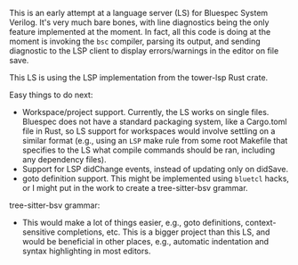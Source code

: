 This is an early attempt at a language server (LS) for Bluespec System Verilog. It's very much bare bones, with line diagnostics being the only feature implemented at the moment. In fact, all this code is doing at the moment is invoking the `bsc` compiler, parsing its output, and sending diagnostic to the LSP client to display errors/warnings in the editor on file save.

This LS is using the LSP implementation from the tower-lsp Rust crate.

Easy things to do next:
- Workspace/project support. Currently, the LS works on single files. Bluespec does not have a standard packaging system, like a Cargo.toml file in Rust, so LS support for workspaces would involve settling on a similar format (e.g., using an `LSP` make rule from some root Makefile that specifies to the LS what compile commands should be ran, including any dependency files).
- Support for LSP didChange events, instead of updating only on didSave.
- goto definition support. This might be implemented using `bluetcl` hacks, or I might put in the work to create a tree-sitter-bsv grammar. 

tree-sitter-bsv grammar: 
- This would make a lot of things easier, e.g., goto definitions, context-sensitive completions, etc. This is a bigger project than this LS, and would be beneficial in other places, e.g., automatic indentation and syntax highlighting in most editors.



